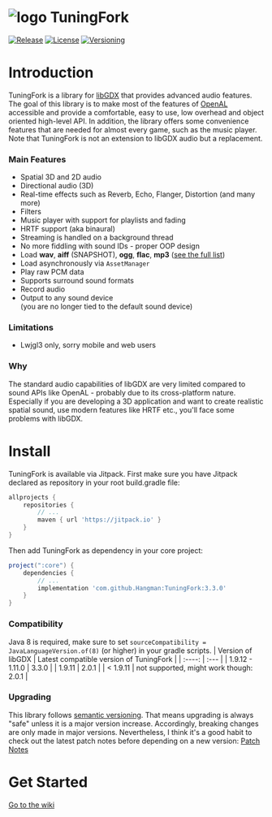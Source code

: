 # ![logo](https://github.com/Hangman/TuningFork/blob/master/pageBin/logo.png) TuningFork
[![Release](https://jitpack.io/v/Hangman/TuningFork.svg)](https://jitpack.io/#Hangman/TuningFork)
[![License](https://img.shields.io/badge/License-Apache%202.0-blue.svg)](https://opensource.org/licenses/Apache-2.0)
[![Versioning](https://img.shields.io/badge/semver-2.0.0-blue)](https://semver.org/)

# Introduction
TuningFork is a library for [libGDX](https://github.com/libgdx/libgdx) that provides advanced audio features. The goal of this library is to make most of the features of [OpenAL](https://github.com/kcat/openal-soft) accessible and provide a comfortable, easy to use, low overhead and object oriented high-level API. In addition, the library offers some convenience features that are needed for almost every game, such as the music player.<br>
Note that TuningFork is not an extension to libGDX audio but a replacement.

### Main Features
* Spatial 3D and 2D audio
* Directional audio (3D)
* Real-time effects such as Reverb, Echo, Flanger, Distortion (and many more)
* Filters
* Music player with support for playlists and fading
* HRTF support (aka binaural)
* Streaming is handled on a background thread
* No more fiddling with sound IDs - proper OOP design
* Load **wav**, **aiff** (SNAPSHOT), **ogg**, **flac**, **mp3** ([see the full list](https://github.com/Hangman/TuningFork/wiki/Supported-audio-formats-and-codecs))
* Load asynchronously via `AssetManager`
* Play raw PCM data
* Supports surround sound formats
* Record audio
* Output to any sound device<br>(you are no longer tied to the default sound device)

### Limitations
* Lwjgl3 only, sorry mobile and web users

### Why
The standard audio capabilities of libGDX are very limited compared to sound APIs like OpenAL - probably due to its cross-platform nature. Especially if you are developing a 3D application and want to create realistic spatial sound, use modern features like HRTF etc., you'll face some problems with libGDX.

# Install
TuningFork is available via Jitpack.
First make sure you have Jitpack declared as repository in your root build.gradle file:
```groovy
allprojects {
    repositories {
        // ...
        maven { url 'https://jitpack.io' }
    }
}
```

Then add TuningFork as dependency in your core project: 

```groovy
project(":core") {
    dependencies {
    	// ...
        implementation 'com.github.Hangman:TuningFork:3.3.0'
    }
}
```
### Compatibility
Java 8 is required, make sure to set `sourceCompatibility = JavaLanguageVersion.of(8)` (or higher) in your gradle scripts.
| Version of libGDX   | Latest compatible version of TuningFork  |
|      :----:         | :---                                     |
| 1.9.12 - 1.11.0     | 3.3.0                                    |
| 1.9.11              | 2.0.1                                    |
| < 1.9.11            | not supported, might work though: 2.0.1  |

### Upgrading
This library follows [semantic versioning](https://semver.org/). That means upgrading is always "safe" unless it is a major version increase. Accordingly, breaking changes are only made in major versions.
Nevertheless, I think it's a good habit to check out the latest patch notes before depending on a new version: [Patch Notes](https://github.com/Hangman/TuningFork/wiki/Patch-Notes)

# Get Started
[Go to the wiki](https://github.com/Hangman/TuningFork/wiki)
